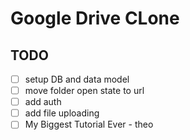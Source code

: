 # Google Drive CLone

## TODO 

- [ ] setup DB and data model 
- [ ] move folder open state to url  
- [ ] add auth 
- [ ] add file uploading 
- [ ] My Biggest Tutorial Ever - theo
